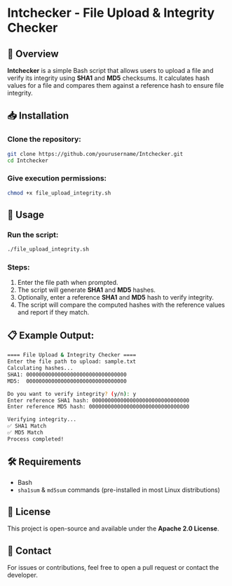 # Intchecker - File Upload & Integrity Checker

## 📌 Overview
**Intchecker** is a simple Bash script that allows users to upload a file and verify its integrity using **SHA1** and **MD5** checksums. It calculates hash values for a file and compares them against a reference hash to ensure file integrity.

## 📥 Installation
### Clone the repository:
```bash
git clone https://github.com/yourusername/Intchecker.git
cd Intchecker
```

### Give execution permissions:
```bash
chmod +x file_upload_integrity.sh
```

## 🚀 Usage
### Run the script:
```bash
./file_upload_integrity.sh
```

### Steps:
1. Enter the file path when prompted.
2. The script will generate **SHA1** and **MD5** hashes.
3. Optionally, enter a reference **SHA1** and **MD5** hash to verify integrity.
4. The script will compare the computed hashes with the reference values and report if they match.

## 📋 Example Output:
```bash
==== File Upload & Integrity Checker ====
Enter the file path to upload: sample.txt
Calculating hashes...
SHA1: 00000000000000000000000000000000
MD5:  00000000000000000000000000000000

Do you want to verify integrity? (y/n): y
Enter reference SHA1 hash: 0000000000000000000000000000000
Enter reference MD5 hash: 00000000000000000000000000000000

Verifying integrity...
✅ SHA1 Match
✅ MD5 Match
Process completed!
```

## 🛠 Requirements
- Bash
- `sha1sum` & `md5sum` commands (pre-installed in most Linux distributions)

## 📜 License
This project is open-source and available under the **Apache 2.0 License**.

## 📧 Contact
For issues or contributions, feel free to open a pull request or contact the developer.
